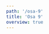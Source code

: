 ```yaml
---
path: '/osa-9'
title: 'Osa 9'
overview: true
---
```


<pages-in-this-section></pages-in-this-section>

<exercises-in-this-section></exercises-in-this-section>
